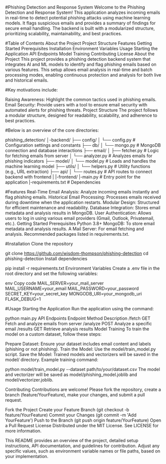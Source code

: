 #Phishing Detection and Response System
Welcome to the Phishing Detection and Response System! This application analyzes incoming emails in real-time to detect potential phishing attacks using machine learning models. It flags suspicious emails and provides a summary of findings for secure email handling. The backend is built with a modularized structure, prioritizing scalability, maintainability, and best practices.

#Table of Contents
About the Project
Project Structure
Features
Getting Started
Prerequisites
Installation
Environment Variables
Usage
Starting the Application
API Endpoints
Model Training
Contributing
License
About the Project
This project provides a phishing detection backend system that integrates AI and ML models to identify and flag phishing emails based on various features. This setup allows email analysis in real-time and batch processing modes, enabling continuous protection and analysis for both live and historical emails.

#Key motivations include:

Raising Awareness: Highlight the common tactics used in phishing emails.
Email Security: Provide users with a tool to ensure email security with automated alerts for phishing threats.
Project Structure
The project follows a modular structure, designed for readability, scalability, and adherence to best practices.

#Below is an overview of the core directories:

phishing_detection/
│-backend/
├── config/
│ └── config.py # Configuration settings and constants
├── db/
│ └── mongo.py # MongoDB connection and database interactions
├── email/
│ ├── fetcher.py # Logic for fetching emails from server
│ └── analyzer.py # Analyzes emails for phishing indicators
├── model/
│ └── model.py # Loads and handles the machine learning model
├── utils/
│ └── helpers.py # Utility functions (e.g., URL extraction)
├── api/
│ └── routes.py # API routes to connect backend with frontend
|
|-frontend/
|-main.py # Entry point for the application
|-requirements.txt # Dependencies

#Features
Real-Time Email Analysis: Analyze incoming emails instantly and flag phishing emails.
Historical Email Processing: Processes emails received during downtime when the application restarts.
Modular Design: Structured for efficient maintenance and readability.
Database Integration: Stores email metadata and analysis results in MongoDB.
User Authentication: Allows users to log in using various email providers (Gmail, Outlook, Privatemail, etc.).
Getting Started
Prerequisites
Python 3.8+
MongoDB: To store email metadata and analysis results.
A Mail Server: For email fetching and analysis.
Recommended packages listed in requirements.txt.

#Installation
Clone the repository

git clone https://github.com/wisdom-thompson/phishing-detection
cd phishing-detection
Install dependencies

pip install -r requirements.txt
Environment Variables
Create a .env file in the root directory and set the following variables:

env
Copy code
MAIL_SERVER=your_mail_server
MAIL_USERNAME=your_email
MAIL_PASSWORD=your_password
SECRET_KEY=your_secret_key
MONGODB_URI=your_mongodb_uri
FLASK_DEBUG=1

#Usage
Starting the Application
Run the application using the command:

python main.py
API Endpoints
Endpoint Method Description
/fetch GET Fetch and analyze emails from server
/analyze POST Analyze a specific email
/results GET Retrieve analysis results
Model Training
To train the model on a custom dataset, follow these steps:

Prepare Dataset: Ensure your dataset includes email content and labels (phishing or not phishing).
Train the Model: Use the model/train_model.py script.
Save the Model: Trained models and vectorizers will be saved in the model/ directory.
Example training command:

python model/train_model.py --dataset path/to/your/dataset.csv
The model and vectorizer will be saved as model/phishing_model.joblib and model/vectorizer.joblib.

Contributing
Contributions are welcome! Please fork the repository, create a branch (feature/YourFeature), make your changes, and submit a pull request.

Fork the Project
Create your Feature Branch (git checkout -b feature/YourFeature)
Commit your Changes (git commit -m 'Add YourFeature')
Push to the Branch (git push origin feature/YourFeature)
Open a Pull Request
License
Distributed under the MIT License. See LICENSE for more information.

This README provides an overview of the project, detailed setup instructions, API documentation, and guidelines for contribution. Adjust any specific values, such as environment variable names or file paths, based on your implementation.
